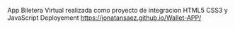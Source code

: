 
App Biletera Virtual realizada como proyecto de integracion HTML5 CSS3 y JavaScript 
Deployement https://jonatansaez.github.io/Wallet-APP/
